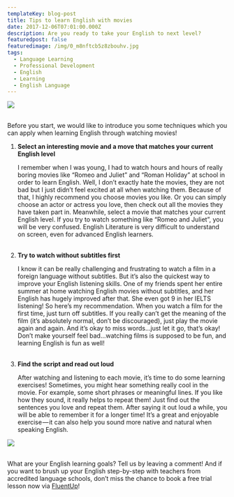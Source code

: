 ```yaml
---
templateKey: blog-post
title: Tips to learn English with movies
date: 2017-12-06T07:01:00.000Z
description: Are you ready to take your English to next level?
featuredpost: false
featuredimage: /img/0_m8nftcb5z8zbouhv.jpg
tags:
  - Language Learning
  - Professional Development
  - English
  - Learning
  - English Language
---
```



 

![](/img/0_m8nftcb5z8zbouhv.jpg)

<br>Before you start, we would like to introduce you some techniques which you can apply when learning English through watching movies!

1.  **Select an interesting movie and a move that matches your current English level** <p>I remember when I was young, I had to watch hours and hours of really boring movies like “Romeo and Juliet” and “Roman Holiday” at school in order to learn English. Well, I don’t exactly hate the movies, they are not bad but I just didn’t feel excited at all when watching them. Because of that, I highly recommend you choose movies you like. Or you can simply choose an actor or actress you love, then check out all the movies they have taken part in. Meanwhile, select a movie that matches your current English level. If you try to watch something like “Romeo and Juliet”, you will be very confused. English Literature is very difficult to understand on screen, even for advanced English learners.</p><br>
2. **Try to watch without subtitles first** <p>I know it can be really challenging and frustrating to watch a film in a foreign language without subtitles. But it’s also the quickest way to improve your English listening skills. One of my friends spent her entire summer at home watching English movies without subtitles, and her English has hugely improved after that. She even got 9 in her IELTS listening! So here’s my recommendation. When you watch a film for the first time, just turn off subtitles. If you really can’t get the meaning of the film (it’s absolutely normal, don’t be discouraged), just play the movie again and again. And it’s okay to miss words…just let it go, that’s okay! Don’t make yourself feel bad…watching films is supposed to be fun, and learning English is fun as well!</p><br>
3. **Find the script and read out loud** <p>After watching and listening to each movie, it’s time to do some learning exercises! Sometimes, you might hear something really cool in the movie. For example, some short phrases or meaningful lines. If you like how they sound, it really helps to repeat them! Just find out the sentences you love and repeat them. After saying it out loud a while, you will be able to remember it for a longer time! It’s a great and enjoyable exercise — it can also help you sound more native and natural when speaking English.</p>

![](/img/0_eln16izcuixf7zqd.png)

<br>What are your English learning goals? Tell us by leaving a comment! And if you want to brush up your English step-by-step with teachers from accredited language schools, don’t miss the chance to book a free trial lesson now via [FluentUp](https://fluentup.com/)!
